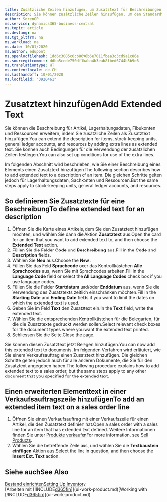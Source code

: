 ```yaml
---
title: Zusätzliche Zeilen hinzufügen, um Zusatztext für Beschreibungen zu definieren
description: Sie können zusätzliche Zeilen hinzufügen, um den Standardtext zu erweitern, der einen Artikel, ein Fibukonto oder andere Daten beschreibt.
author: SorenGP
ms.service: dynamics365-business-central
ms.topic: article
ms.devlang: na
ms.tgt_pltfrm: na
ms.workload: na
ms.date: 10/01/2020
ms.author: edupont
ms.openlocfilehash: 1dd6c3085c0cb8696b6e7011fbea3c3cd9a1c86e
ms.sourcegitcommit: ddbb5cede750df1baba4b3eab8fbed6744b5b9d6
ms.translationtype: HT
ms.contentlocale: de-CH
ms.lasthandoff: 10/01/2020
ms.locfileid: "3920461"
---
```

# <a name="add-extended-text"></a><span data-ttu-id="48820-103">Zusatztext hinzufügen</span><span class="sxs-lookup"><span data-stu-id="48820-103">Add Extended Text</span></span>

<span data-ttu-id="48820-104">Sie können die Beschreibung für Artikel, Lagerhaltungsdaten, Fibukonten und Ressourcen erweitern, indem Sie zusätzliche Zeilen als Zusatztext hinzufügen.</span><span class="sxs-lookup"><span data-stu-id="48820-104">You can extend the description for items, stock-keeping units, general ledger accounts, and resources by adding extra lines as extended text.</span></span> <span data-ttu-id="48820-105">Sie können auch Bedingungen für die Verwendung der zusätzlichen Zeilen festlegen.</span><span class="sxs-lookup"><span data-stu-id="48820-105">You can also set up conditions for use of the extra lines.</span></span>  

<span data-ttu-id="48820-106">Im folgenden Abschnitt wird beschrieben, wie Sie einer Beschreibung eines Elements einen Zusatztext hinzufügen.</span><span class="sxs-lookup"><span data-stu-id="48820-106">The following section describes how to add extended text to a description of an item.</span></span> <span data-ttu-id="48820-107">Die gleichen Schritte gelten jedoch für Lagerhaltungsdaten, Sachkonten und Ressourcen.</span><span class="sxs-lookup"><span data-stu-id="48820-107">But the same steps apply to stock-keeping units, general ledger accounts, and resources.</span></span>  

## <a name="to-define-extended-text-for-an-description"></a><span data-ttu-id="48820-108">So definieren Sie Zusatztexte für eine Beschreibung</span><span class="sxs-lookup"><span data-stu-id="48820-108">To define extended text for an description</span></span>

1. <span data-ttu-id="48820-109">Öffnen Sie die Karte eines Artikels, dem Sie den Zusatztext hinzufügen möchten, und wählen Sie dann die Aktion **Zusatztext** aus.</span><span class="sxs-lookup"><span data-stu-id="48820-109">Open the card for an item that you want to add extended text to, and then choose the **Extended Text** action.</span></span>
2. <span data-ttu-id="48820-110">Füllen Sie die Felder **Code** und **Beschreibung** aus.</span><span class="sxs-lookup"><span data-stu-id="48820-110">Fill in the **Code** and **Description** fields.</span></span>
3. <span data-ttu-id="48820-111">Wählen Sie **Neu** aus.</span><span class="sxs-lookup"><span data-stu-id="48820-111">Choose the **New** .</span></span>
4. <span data-ttu-id="48820-112">Füllen Sie das Feld **Sprachcode** oder das Kontrollkästchen **Alle Sprachcodes** aus, wenn Sie mit Sprachcodes arbeiten.</span><span class="sxs-lookup"><span data-stu-id="48820-112">Fill in the **Language Code** field or select the **All Language Codes** check box if you use language codes.</span></span>
5. <span data-ttu-id="48820-113">Füllen Sie die Felder **Startdatum** und/oder **Enddatum** aus, wenn Sie die Verwendung des Zusatztexts zeitlich einschränken möchten.</span><span class="sxs-lookup"><span data-stu-id="48820-113">Fill in the **Starting Date** and **Ending Date** fields if you want to limit the dates on which the extended text is used.</span></span>
6. <span data-ttu-id="48820-114">Geben Sie im Feld **Text** den Zusatztext ein.</span><span class="sxs-lookup"><span data-stu-id="48820-114">In the **Text** field, write the extended text.</span></span>
7. <span data-ttu-id="48820-115">Wählen Sie die entsprechenden Kontrollkästchen für die Belegarten, für die die Zusatztexte gedruckt werden sollen.</span><span class="sxs-lookup"><span data-stu-id="48820-115">Select relevant check boxes for the document types where you want the extended text printed.</span></span>
8. <span data-ttu-id="48820-116">Schliessen Sie die Seite.</span><span class="sxs-lookup"><span data-stu-id="48820-116">Close the page.</span></span>

<span data-ttu-id="48820-117">Sie können diesen Zusatztext jetzt Belegen hinzufügen.</span><span class="sxs-lookup"><span data-stu-id="48820-117">You can now add this extended text to documents.</span></span> <span data-ttu-id="48820-118">Im folgenden Verfahren wird erläutert, wie Sie einem Verkaufsauftrag einen Zusatztext hinzufügen. Die gleichen Schritte gelten jedoch auch für alle anderen Dokumente, die Sie für den Zusatztext angegeben haben.</span><span class="sxs-lookup"><span data-stu-id="48820-118">The following procedure explains how to add extended text to a sales order, but the same steps apply to any other document that you specified for the extended text.</span></span>  

## <a name="to-add-an-extended-item-text-on-a-sales-order-line"></a><span data-ttu-id="48820-119">Einen erweiterten Elementtext in einer Verkaufsauftragszeile hinzufügen</span><span class="sxs-lookup"><span data-stu-id="48820-119">To add an extended item text on a sales order line</span></span>

1. <span data-ttu-id="48820-120">Öffnen Sie einen Verkaufsauftrag mit einer Verkaufszeile für einen Artikel, die den Zusatztext definiert hat.</span><span class="sxs-lookup"><span data-stu-id="48820-120">Open a sales order with a sales line for an item that has extended text defined.</span></span> <span data-ttu-id="48820-121">Weitere Informationen finden Sie unter [Produkte verkaufen](sales-how-sell-products.md)</span><span class="sxs-lookup"><span data-stu-id="48820-121">For more information, see [Sell Products](sales-how-sell-products.md).</span></span>
2. <span data-ttu-id="48820-122">Wählen Sie die betreffende Zeile aus, und wählen Sie die **Textbaustein einfügen** Aktion aus.</span><span class="sxs-lookup"><span data-stu-id="48820-122">Select the line in question, and then choose the **Insert Ext. Text** action.</span></span>

## <a name="see-also"></a><span data-ttu-id="48820-123">Siehe auch</span><span class="sxs-lookup"><span data-stu-id="48820-123">See Also</span></span>

[<span data-ttu-id="48820-124">Bestand einrichten</span><span class="sxs-lookup"><span data-stu-id="48820-124">Setting Up Inventory</span></span>](inventory-setup-inventory.md)  
<span data-ttu-id="48820-125">[Arbeiten mit [!INCLUDE[d365fin](includes/d365fin_md.md)]](ui-work-product.md)</span><span class="sxs-lookup"><span data-stu-id="48820-125">[Working with [!INCLUDE[d365fin](includes/d365fin_md.md)]](ui-work-product.md)</span></span>
